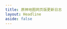 ```yaml
---
title: 原神地图网页版更新日志
layout: Headline
aside: false
---
```


<script>
  if(!import.meta.env.SSR && window)
    window.location.href = `../blog/${import.meta.env.VITE_BLOG_CHANGELOG_WEB_JA_ID}`;
</script>
